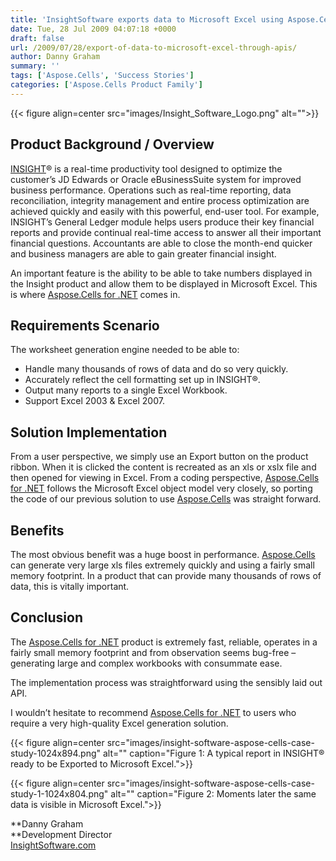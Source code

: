 ```yaml
---
title: 'InsightSoftware exports data to Microsoft Excel using Aspose.Cells for .NET'
date: Tue, 28 Jul 2009 04:07:18 +0000
draft: false
url: /2009/07/28/export-of-data-to-microsoft-excel-through-apis/
author: Danny Graham
summary: ''
tags: ['Aspose.Cells', 'Success Stories']
categories: ['Aspose.Cells Product Family']
---
```




{{< figure align=center src="images/Insight_Software_Logo.png" alt="">}}


## Product Background / Overview

[INSIGHT][1]® is a real-time productivity tool designed to optimize the customer’s JD Edwards or Oracle eBusinessSuite system for improved business performance. Operations such as real-time reporting, data reconciliation, integrity management and entire process optimization are achieved quickly and easily with this powerful, end-user tool. For example, INSIGHT’s General Ledger module helps users produce their key financial reports and provide continual real-time access to answer all their important financial questions. Accountants are able to close the month-end quicker and business managers are able to gain greater financial insight.

An important feature is the ability to be able to take numbers displayed in the Insight product and allow them to be displayed in Microsoft Excel. This is where [Aspose.Cells for .NET][2] comes in.

## Requirements Scenario

The worksheet generation engine needed to be able to:

*   Handle many thousands of rows of data and do so very quickly.
*   Accurately reflect the cell formatting set up in INSIGHT®.
*   Output many reports to a single Excel Workbook.
*   Support Excel 2003 & Excel 2007.

## Solution Implementation

From a user perspective, we simply use an Export button on the product ribbon. When it is clicked the content is recreated as an xls or xslx file and then opened for viewing in Excel. From a coding perspective, [Aspose.Cells for .NET][3] follows the Microsoft Excel object model very closely, so porting the code of our previous solution to use [Aspose.Cells][4] was straight forward.

## Benefits

The most obvious benefit was a huge boost in performance. [Aspose.Cells][5] can generate very large xls files extremely quickly and using a fairly small memory footprint. In a product that can provide many thousands of rows of data, this is vitally important.

## Conclusion

The [Aspose.Cells for .NET][6] product is extremely fast, reliable, operates in a fairly small memory footprint and from observation seems bug-free – generating large and complex workbooks with consummate ease.

The implementation process was straightforward using the sensibly laid out API.

I wouldn’t hesitate to recommend [Aspose.Cells for .NET][7] to users who require a very high-quality Excel generation solution.



{{< figure align=center src="images/insight-software-aspose-cells-case-study-1024x894.png" alt="" caption="Figure 1: A typical report in INSIGHT® ready to be Exported to Microsoft Excel.">}}




{{< figure align=center src="images/insight-software-aspose-cells-case-study-1-1024x804.png" alt="" caption="Figure 2: Moments later the same data is visible in Microsoft Excel.">}}


**Danny Graham  
**Development Director  
[InsightSoftware.com][8]




[1]: https://insightsoftware.com/
[2]: https://products.aspose.com/cells/net
[3]: https://products.aspose.com/cells/net
[4]: https://products.aspose.com/cells
[5]: https://products.aspose.com/cells
[6]: https://docs.aspose.com/display/cellsnet/Home
[7]: https://products.aspose.com/cells/net
[8]: https://insightsoftware.com/




